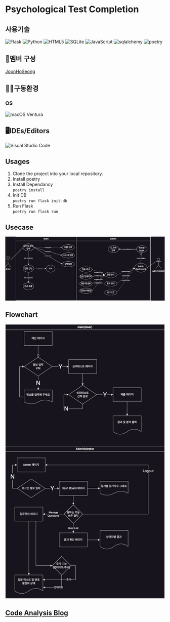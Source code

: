 # Psychological Test Completion

## 사용기술
![Flask](https://img.shields.io/badge/flask-%23000.svg?style=for-the-badge&logo=flask&logoColor=white)
![Python](https://img.shields.io/badge/python-3670A0?style=for-the-badge&logo=python&logoColor=ffdd54)
![HTML5](https://img.shields.io/badge/html5-%23E34F26.svg?style=for-the-badge&logo=html5&logoColor=white)
![SQLite](https://img.shields.io/badge/sqlite-%2307405e.svg?style=for-the-badge&logo=sqlite&logoColor=white)
![JavaScript](https://img.shields.io/badge/javascript-%23323330.svg?style=for-the-badge&logo=javascript&logoColor=%23F7DF1E)
![sqlalchemy](https://img.shields.io/badge/sqlalchemy-D71F00?style=for-the-badge&logo=sqlalchemy&logoColor=white)
![poetry](https://img.shields.io/badge/poetry-60A5FA?style=for-the-badge&logo=poetry&logoColor=white)

## 👤멤버 구성
[JoonHoSeong](https://github.com/JoonHoSeong)

## :man_mechanic:구동환경
### OS
![macOS](https://img.shields.io/badge/mac%20os-000000?style=for-the-badge&logo=macos&logoColor=F0F0F0&style=flat) Ventura

## 🖥IDEs/Editors
![Visual Studio Code](https://img.shields.io/badge/Visual%20Studio%20Code-0078d7.svg?style=for-the-badge&logo=visual-studio-code&logoColor=white)

## Usages
1. Clone the project into your local repository.
2. Install poetry
3. Install Dependancy  
`
poetry install
`  
4. Init DB  
`
poetry run flask init-db
`  
5. Run Flask  
`
poetry run flask run
`  

## Usecase
![title](https://github.com/JoonHoSeong/OZ_Backend_School_miniProject/blob/main/psychological_test_completion/code_analysis/images/usecase_diagram.jpg)   
## Flowchart
![title](https://github.com/JoonHoSeong/OZ_Backend_School_miniProject/blob/main/psychological_test_completion/code_analysis/images/flow-chart.jpg)   
## [Code Analysis Blog](https://slowprogramer.tistory.com/entry/miniProject-%EC%8B%AC%EB%A6%AC%ED%85%8C%EC%8A%A4%ED%8A%B8-%EC%9B%B9%ED%8E%98%EC%9D%B4%EC%A7%80-%EC%BD%94%EB%93%9C%EB%A5%BC-%EB%B6%84%EC%84%9D%ED%95%B4%EB%B3%B4%EC%9E%90)   

